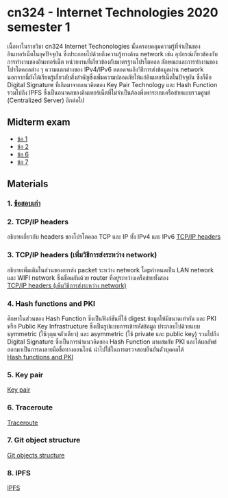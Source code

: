 # cn324 - Internet Technologies 2020 semester 1
เนื้อหาในรายวิชา cn324 Internet Techonologies นั้นครอบคลุมความรู้ที่จำเป็นของอินเทอร์เน็ตในยุคปัจจุบัน ซึ่งประกอบไปด้วยถึงความรู้ทางด้าน network เช่น อุปกรณ์เกี่ยวข้องกับการทำงานของอินเทอร์เน็ต หน่วยงานที่เกี่ยวข้องกับมาตรฐานโปรโตคอล ลักษณะและการทำงานของโปรโตคอลต่าง ๆ ความแตกต่างของ IPv4/IPv6 ตลอดจนถึงวิธีการส่งข้อมูลผ่าน network นอกจากนี้ยังได้เรียนรู้เกี่ยวกับสิ่งสำคัญซึ่งเพิ่มความปลอดภัยให้แก่อินเทอร์เน็ตในปัจจุบัน ซึ่งก็คือ Digital Signature ที่เกิดมาจากแนวคิดของ Key Pair Technology และ Hash Function รวมไปถึง IPFS ซึ่งเป็นอนาคตของอินเทอร์เน็ตที่ไม่จำเป็นต้องพึ่งพาระบบเครือข่ายแบบรวมศูนย์ (Centralized Server) อีกต่อไป

## Midterm exam
- [ข้อ 1](https://youtu.be/EIPNZAGMSZc)
- [ข้อ 2](https://youtu.be/2rz3v2JLqRU)
- [ข้อ 6](https://youtu.be/Ch9F8j0ZSlI)
- [ข้อ 7](https://youtu.be/lmtC7YhDqrs)

## Materials
### 1. [ข้อสอบเก่า](https://youtu.be/vAZFbvOROug)
### 2. TCP/IP headers 
อธิบายเกี่ยวกับ headers ของโปรโตคอล TCP และ IP ทั้ง IPv4 และ IPv6
[TCP/IP headers](https://youtu.be/ki53k7tfotc)
### 3. TCP/IP headers (เพิ่มวิธีการส่งระหว่าง network)
อธิบายเพิ่มเติมในส่วนของการส่ง packet ระหว่าง network โดpกำหนดเป็น LAN network และ WIFI network ซึ่งเชื่อมกันด้วย router ที่อยู่ระหว่างเครือข่ายทั้งสอง <br>
[TCP/IP headers (เพิ่มวิธีการส่งระหว่าง network)](https://youtu.be/7yGRjiYn2CM)
### 4. Hash functions and PKI
ศึกษาในส่วนของ Hash Function ซึ่งเป็นฟังก์ชันที่ใช้ digest ข้อมูลให้มีขนาดเท่ากัน และ PKI หรือ Public Key Infrastructure ซึ่งเป็นรูปแบบการเข้ารหัสข้อมูล ประกอบไปด้วยแบบ symmetric (ใช้กุญแจตัวเดียว) และ asymmetric (ใช้ private และ public key) รวมไปถึง Digital Signature ซึ่งเป็นการนำแนวคิดของ Hash Function มาผสมกับ PKI และได้ผลลัพธ์ออกมาเป็นการลงลายมือชื่อทางออนไลน์ นำไปใช้ในการตรวจสอบยืนยันตัวบุคคลได้<br>
[Hash functions and PKI](https://youtu.be/vAZFbvOROug)
### 5. Key pair
[Key pair](https://youtu.be/DPmdFAXuIBw)
### 6. Traceroute
[Traceroute](https://youtu.be/QBNvroTTlDU)
### 7. Git object structure
[Git objects structure](https://youtu.be/pszhYeB_qZg)
### 8. IPFS
[IPFS](https://youtu.be/gQ6CjGrtQUg)
